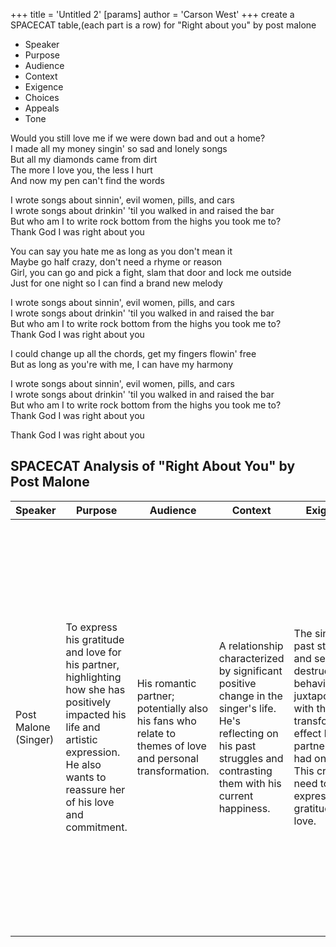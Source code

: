 +++
 title = 'Untitled 2'
[params]
	author = 'Carson West'
+++
create a SPACECAT table,(each part is a row) for "Right about you" by post malone
- Speaker
- Purpose
- Audience
- Context
- Exigence
- Choices
- Appeals
- Tone


Would you still love me if we were down bad and out a home?  
I made all my money singin' so sad and lonely songs  
But all my diamonds came from dirt  
The more I love you, the less I hurt  
And now my pen can't find the words

I wrote songs about sinnin', evil women, pills, and cars  
I wrote songs about drinkin' 'til you walked in and raised the bar  
But who am I to write rock bottom from the highs you took me to?  
Thank God I was right about you

You can say you hate me as long as you don't mean it  
Maybe go half crazy, don't need a rhyme or reason  
Girl, you can go and pick a fight, slam that door and lock me outside  
Just for one night so I can find a brand new melody

I wrote songs about sinnin', evil women, pills, and cars  
I wrote songs about drinkin' 'til you walked in and raised the bar  
But who am I to write rock bottom from the highs you took me to?  
Thank God I was right about you

I could change up all the chords, get my fingers flowin' free  
But as long as you're with me, I can have my harmony

I wrote songs about sinnin', evil women, pills, and cars  
I wrote songs about drinkin' 'til you walked in and raised the bar  
But who am I to write rock bottom from the highs you took me to?  
Thank God I was right about you

Thank God I was right about you





## SPACECAT Analysis of "Right About You" by Post Malone

| Speaker              | Purpose                                                                                                                                                                                     | Audience                                                                                                  | Context                                                                                                                                                                   | Exigence                                                                                                                                                                                 | Choices                                                                                                                                                                                                                                                                                                             | Appeals                                                                                                                                                                   | Tone                                                                                                                                       |
| -------------------- | ------------------------------------------------------------------------------------------------------------------------------------------------------------------------------------------- | --------------------------------------------------------------------------------------------------------- | ------------------------------------------------------------------------------------------------------------------------------------------------------------------------- | ---------------------------------------------------------------------------------------------------------------------------------------------------------------------------------------- | ------------------------------------------------------------------------------------------------------------------------------------------------------------------------------------------------------------------------------------------------------------------------------------------------------------------- | ------------------------------------------------------------------------------------------------------------------------------------------------------------------------- | ------------------------------------------------------------------------------------------------------------------------------------------ |
| Post Malone (Singer) | To express his gratitude and love for his partner, highlighting how she has positively impacted his life and artistic expression. He also wants to reassure her of his love and commitment. | His romantic partner; potentially also his fans who relate to themes of love and personal transformation. | A relationship characterized by significant positive change in the singer's life.  He's reflecting on his past struggles and contrasting them with his current happiness. | The singer's past struggles and self-destructive behaviors, juxtaposed with the transformative effect his partner has had on him. This creates a need to express his gratitude and love. | Uses a heartfelt and vulnerable tone; employs repetition of the core message ("Thank God I was right about you"); utilizes metaphors (diamonds from dirt, raising the bar); creates a contrast between his past and present; uses relatable imagery of conflict in a relationship ("pick a fight, slam that door"). | Primarily emotional appeal (evokes feelings of love, gratitude, and relief); also uses some ethical appeal (presents himself as a changed person because of his partner). | Affectionate, grateful, vulnerable, reflective, hopeful, slightly apologetic (for his past).  The overall tone is overwhelmingly positive. |
